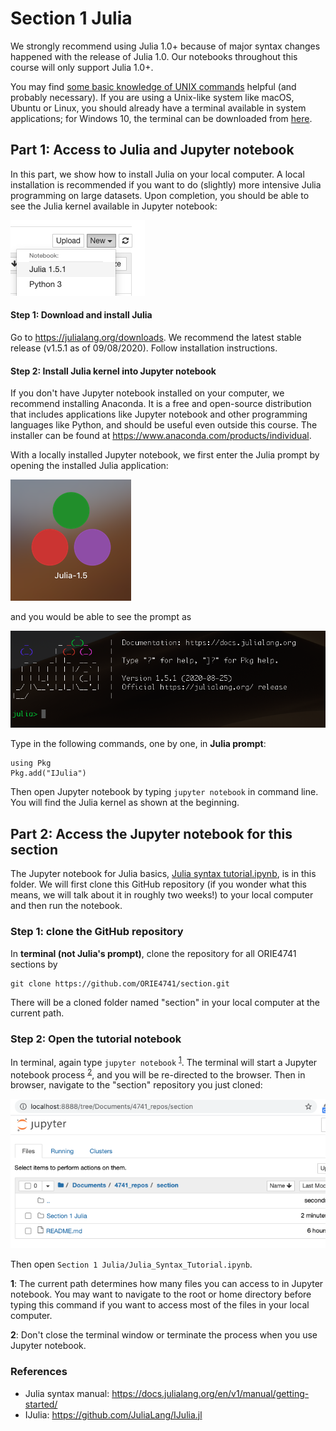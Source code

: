 # Section 1 Julia

We strongly recommend using Julia 1.0+ because of major syntax changes happened with the release of Julia 1.0. Our notebooks throughout this course will only support Julia 1.0+.

You may find [some basic knowledge of UNIX commands](http://mally.stanford.edu/~sr/computing/basic-unix.html) helpful (and probably necessary). If you are using a Unix-like system like macOS, Ubuntu or Linux, you should already have a terminal available in system applications; for Windows 10, the terminal can be downloaded from [here](https://www.microsoft.com/en-us/p/windows-terminal/9n0dx20hk701?activetab=pivot:overviewtab).  

## Part 1: Access to Julia and Jupyter notebook

In this part, we show how to install Julia on your local computer. A local installation is recommended if you want to do (slightly) more intensive Julia programming on large datasets. Upon completion, you should be able to see the Julia kernel available in Jupyter notebook:

![Julia kernel](https://github.com/ORIE4741/section/blob/master/Section%201%20Julia/Julia_kernel.png "Julia kernel")

#### Step 1: Download and install Julia

Go to <https://julialang.org/downloads>. We recommend the latest stable release (v1.5.1 as of 09/08/2020). Follow installation instructions.

#### Step 2: Install Julia kernel into Jupyter notebook

If you don't have Jupyter notebook installed on your computer, we recommend installing Anaconda. It is a free and open-source distribution that includes applications like Jupyter notebook and other programming languages like Python, and should be useful even outside this course. The installer can be found at <https://www.anaconda.com/products/individual>. 

With a locally installed Jupyter notebook, we first enter the Julia prompt by opening the installed Julia application:

![Julia application](https://github.com/ORIE4741/section/blob/master/Section%201%20Julia/Julia_application.png "Julia application")

and you would be able to see the prompt as

![Julia prompt](https://github.com/ORIE4741/section/blob/master/Section%201%20Julia/Julia_prompt.png "Julia prompt")

Type in the following commands, one by one, in **Julia prompt**:

```
using Pkg
Pkg.add("IJulia")
```

Then open Jupyter notebook by typing `jupyter notebook` in command line. You will find the Julia kernel as shown at the beginning.

## Part 2: Access the Jupyter notebook for this section

The Jupyter notebook for Julia basics, [Julia syntax tutorial.ipynb](Julia_Syntax_Tutorial.ipynb), is in this folder. We will first clone this GitHub repository (if you wonder what this means, we will talk about it in roughly two weeks!) to your local computer and then run the notebook.

### Step 1: clone the GitHub repository

In **terminal (not Julia's prompt)**, clone the repository for all ORIE4741 sections by

```
git clone https://github.com/ORIE4741/section.git
```

There will be a cloned folder named "section" in your local computer at the current path.

### Step 2: Open the tutorial notebook

In terminal, again type `jupyter notebook` <sup id="a1">[1](#f1)</sup>. The terminal will start a Jupyter notebook process <sup id="a2">[2](#f2)</sup>, and you will be re-directed to the browser. Then in browser, navigate to the "section" repository you just cloned:

![Jupyter browser](https://github.com/ORIE4741/section/blob/master/Section%201%20Julia/Jupyter_browser.png "Jupyter browser")

Then open `Section 1 Julia/Julia_Syntax_Tutorial.ipynb`.

<b id="f1">1</b>: The current path determines how many files you can access to in Jupyter notebook. You may want to navigate to the root or home directory before typing this command if you want to access most of the files in your local computer. 

<b id="f2">2</b>: Don't close the terminal window or terminate the process when you use Jupyter notebook.

### References
- Julia syntax manual: <https://docs.julialang.org/en/v1/manual/getting-started/>
- IJulia: <https://github.com/JuliaLang/IJulia.jl>
